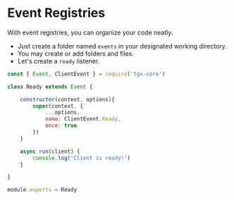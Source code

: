 # Event Registries

With event registries, you can organize your code neatly.

- Just create a folder named `events` in your designated working directory.
- You may create or add folders and files.
- Let's create a `ready` listener.

```js
const { Event, ClientEvent } = require('tgx-core')

class Ready extends Event {

    constructor(context, options){
        super(context, {
            ...options,
            name: ClientEvent.Ready,
            once: true
        })
    }

    async run(client) {
        console.log('Client is ready!')
    }

}

module.exports = Ready
```